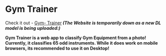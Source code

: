 # Gym Trainer
Check it out - [Gym- Trainer](https://gym-trainer.onrender.com/)<b>
<i>(The Website is temporarily down as a new DL model is being uploaded:)</i>

Gym Trainer is a web app to classify Gym Equipment from a photo! Currently, it classifies 65 odd instruments. While it does work on mobile browsers, its recommended to use it on Desktop!
